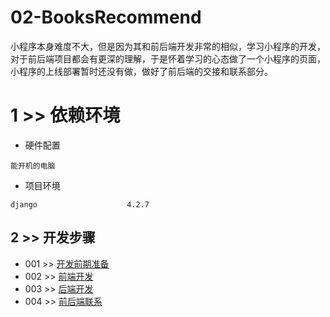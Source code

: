 # 02-BooksRecommend

小程序本身难度不大，但是因为其和前后端开发非常的相似，学习小程序的开发，对于前后端项目都会有更深的理解，于是怀着学习的心态做了一个小程序的页面，小程序的上线部署暂时还没有做，做好了前后端的交接和联系部分。

# 1 >> 依赖环境

- 硬件配置

```
能开机的电脑
```

- 项目环境

```
django                    4.2.7
```

## 2 >> 开发步骤

- 001 >> [开发前期准备](https://github.com/fangqing408/02-BooksRecommend/blob/master/recognition/001.md)
- 002 >> [前端开发](https://github.com/fangqing408/02-BooksRecommend/blob/master/recognition/002.md)
- 003 >> [后端开发](https://github.com/fangqing408/02-BooksRecommend/blob/master/recognition/003.md)
- 004 >> [前后端联系](https://github.com/fangqing408/02-BooksRecommend/blob/master/recognition/004.md)


